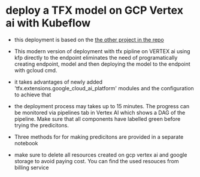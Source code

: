 # deploy a TFX model on GCP Vertex ai with Kubeflow
- this deployment is based on the [the other project in the repo](https://github.com/drb3hn4m/classifier_tfx_vertex)
- This modern version of deployment with tfx pipline on VERTEX ai using kfp directly to the endpoint eliminates the need of programatically creating endpoint, model and then deploying the model to the endpoint with gcloud cmd.

- it takes advantages of newly added 'tfx.extensions.google_cloud_ai_platform' modules and the configuration to achieve that
- the deployment process may takes up to 15 minutes. The progress can be monitored via pipelines tab in Vertex AI which shows a DAG of the pipeline. Make sure that all components have labelled green before trying the predicitons.
- Three methods for for making predicitons are provided in a separate notebook
- make sure to delete all resources created on gcp vertex ai and google storage to avoid paying cost. You can find the used resouces from billing service
